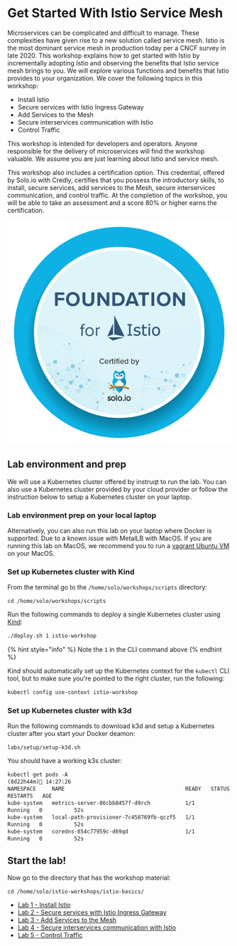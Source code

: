 # Get Started With Istio Service Mesh

Microservices can be complicated and difficult to manage. These complexities have given rise to a new solution called service mesh. Istio is the most dominant service mesh in production today per a CNCF survey in late 2020. This workshop explains how to get started with Istio by incrementally adopting Istio and observing the benefits that Istio service mesh brings to you. We will explore various functions and benefits that Istio provides to your organization. We cover the following topics in this workshop:

* Install Istio
* Secure services with Istio Ingress Gateway
* Add Services to the Mesh
* Secure interservices communication with Istio
* Control Traffic

This workshop is intended for developers and operators. Anyone responsible for the delivery of microservices will find the workshop valuable. We assume you are just learning about Istio and service mesh.

This workshop also includes a certification option. This credential, offered by Solo.io with Credly, certifies that you possess the introductory skills, to install, secure services, add services to the Mesh, secure interservices communication, and control traffic. At the completion of the workshop, you will be able to take an assessment and a score 80% or higher earns the certification.

![](../.gitbook/assets/Solo_Workshop_Basics_Badge.png)

## Lab environment and prep

We will use a Kubernetes cluster offered by instruqt to run the lab. You can also use a Kubernetes cluster provided by your cloud provider or follow the instruction below to setup a Kubernetes cluster on your laptop.

### Lab environment prep on your local laptop

Alternatively, you can also run this lab on your laptop where Docker is supported. Due to a known issue with MetalLB with MacOS. If you are running this lab on MacOS, we recommend you to run a [vagrant Ubuntu VM](https://github.com/solo-io/workshops/blob/master/VAGRANT.md) on your MacOS.

### Set up Kubernetes cluster with Kind

From the terminal go to the `/home/solo/workshops/scripts` directory:

```text
cd /home/solo/workshops/scripts
```

Run the following commands to deploy a single Kubernetes cluster using [Kind](https://kind.sigs.k8s.io/):

```bash
./deploy.sh 1 istio-workshop
```

{% hint style="info" %}
Note the `1` in the CLI command above
{% endhint %}

Kind should automatically set up the Kubernetes context for the `kubectl` CLI tool, but to make sure you're pointed to the right cluster, run the following:

```bash
kubectl config use-context istio-workshop
```

### Set up Kubernetes cluster with k3d

Run the following commands to download k3d and setup a Kubernetes cluster after you start your Docker deamon:

```text
labs/setup/setup-k3d.sh
```

You should have a working k3s cluster:

```text
kubectl get pods -A                                                     (8d22h44m) 14:27:26
NAMESPACE     NAME                                      READY   STATUS    RESTARTS   AGE
kube-system   metrics-server-86cbb8457f-d9rch           1/1     Running   0          52s
kube-system   local-path-provisioner-7c458769fb-qczf5   1/1     Running   0          52s
kube-system   coredns-854c77959c-d69qd                  1/1     Running   0          52s
```

## Start the lab!

Now go to the directory that has the workshop material:

```text
cd /home/solo/istio-workshops/istio-basics/
```

* [Lab 1 - Install Istio](01-install-istio.md)
* [Lab 2 - Secure services with Istio Ingress Gateway](02-secure-service-ingress.md)
* [Lab 3 - Add Services to the Mesh](03-add-services-to-mesh.md)
* [Lab 4 - Secure interservices communication with Istio](04-secure-services-with-istio.md)
* [Lab 5 - Control Traffic](05-control-traffic.md)

